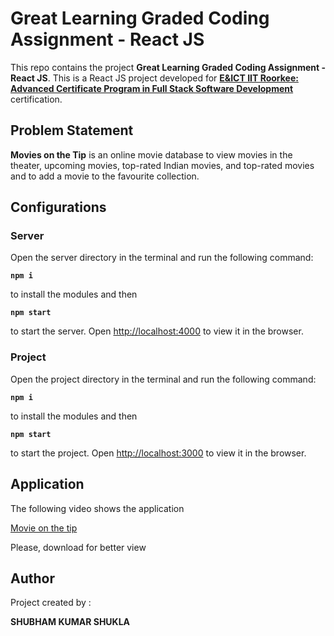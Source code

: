 #  Great Learning Graded Coding Assignment - React JS

This repo contains the project **Great Learning Graded Coding Assignment - React JS**. This is a React JS project developed for [**E&ICT IIT Roorkee: Advanced Certificate Program in Full Stack Software Development**](https://www.greatlearning.in/advanced-certification-full-stack-software-development-iit-roorkee) certification.


##  Problem Statement

**Movies on the Tip** is an online movie database to view movies in the theater, upcoming movies, top-rated Indian movies, and top-rated movies and to add a movie to the favourite collection. 


## Configurations

### **Server**
Open the server directory in the terminal and run the following command:

**`npm i`**

to install the modules and then

**`npm start`**

 to start the server. 
 Open [http://localhost:4000](http://localhost:4000) to view it in the browser.

### **Project**
Open the project directory in the terminal and run the following command:

**`npm i`**

to install the modules and then

**`npm start`**

 to start the project. 
 Open [http://localhost:3000](http://localhost:3000) to view it in the browser.

## Application

The following video shows the application

[Movie on the tip](https://drive.google.com/file/d/1yADYhxIkMETS8Xo8rcWc5TUUteAi-lV4/view?usp=sharing)

Please, download for better view





##  Author

Project created by :

**SHUBHAM KUMAR SHUKLA**
